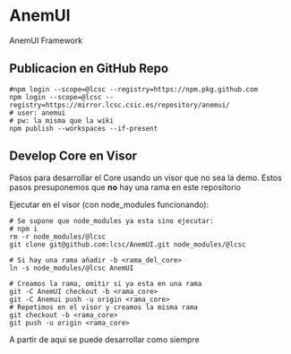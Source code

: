 # AnemUI
AnemUI Framework

## Publicacion en GitHub Repo
```
#npm login --scope=@lcsc --registry=https://npm.pkg.github.com
npm login --scope=@lcsc --registry=https://mirror.lcsc.csic.es/repository/anemui/
# user: anemui
# pw: la misma que la wiki
npm publish --workspaces --if-present
```

## Develop Core en Visor
Pasos para desarrollar el Core usando un visor que no sea la demo. 
Estos pasos presuponemos que **no** hay una rama en este repositorio

Ejecutar en el visor (con node_modules funcionando):
```
# Se supone que node_modules ya esta sino ejecutar:
# npm i
rm -r node_modules/@lcsc
git clone git@github.com:lcsc/AnemUI.git node_modules/@lcsc

# Si hay una rama añadir -b <rama_del_core>
ln -s node_modules/@lcsc AnemUI

# Creamos la rama, omitir si ya esta en una rama
git -C AnemUI checkout -b <rama_core>
git -C Anemui push -u origin <rama_core>
# Repetimos en el visor y creamos la misma rama
git checkout -b <rama_core>
git push -u origin <rama_core>

```
A partir de aqui se puede desarrollar como siempre

